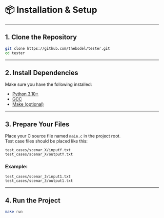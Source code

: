 # 📦 Installation & Setup


---

## 1. Clone the Repository

```bash
git clone https://github.com/thebodel/tester.git
cd tester
```

---

## 2. Install Dependencies

Make sure you have the following installed:

- [Python 3.10+](https://www.python.org/)
- [GCC](https://gcc.gnu.org/)
- [Make (optional)](https://www.gnu.org/software/make/)

---

## 3. Prepare Your Files

Place your C source file named `main.c` in the project root.  
Test case files should be placed like this:

```
test_cases/scenar_X/inputY.txt
test_cases/scenar_X/outputY.txt
```

### Example:
```
test_cases/scenar_3/input1.txt
test_cases/scenar_3/output1.txt
```

---

## 4. Run the Project

```bash
make run
```
